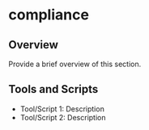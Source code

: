# compliance
## Overview
Provide a brief overview of this section.

## Tools and Scripts
- Tool/Script 1: Description
- Tool/Script 2: Description
